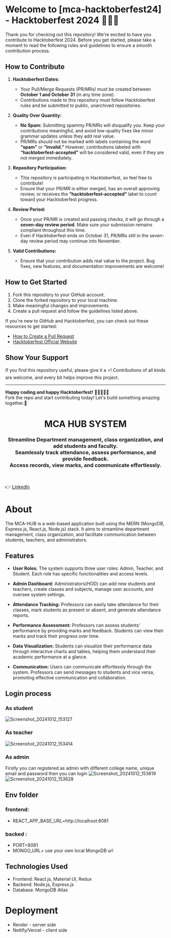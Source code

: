 # Welcome to [mca-hacktoberfest24] - Hacktoberfest 2024 🐙🦥🎉

Thank you for checking out this repository! We're excited to have you contribute to Hacktoberfest 2024. Before you get started, please take a moment to read the following rules and guidelines to ensure a smooth contribution process.

## How to Contribute

1. **Hacktoberfest Dates:**
   - Your Pull/Merge Requests (PR/MRs) must be created between **October 1 and October 31** (in any time zone).
   - Contributions made to this repository must follow Hacktoberfest rules and be submitted to public, unarchived repositories.

2. **Quality Over Quantity:**
   - **No Spam:** Submitting spammy PR/MRs will disqualify you. Keep your contributions meaningful, and avoid low-quality fixes like minor grammar updates unless they add real value.
   - PR/MRs should not be marked with labels containing the word **“spam”** or **“invalid.”** However, contributions labeled with **“hacktoberfest-accepted”** will be considered valid, even if they are not merged immediately.

3. **Repository Participation:**
   - This repository is participating in Hacktoberfest, so feel free to contribute!
   - Ensure that your PR/MR is either merged, has an overall approving review, or receives the **“hacktoberfest-accepted”** label to count toward your Hacktoberfest progress.

4. **Review Period:**
   - Once your PR/MR is created and passing checks, it will go through a **seven-day review period**. Make sure your submission remains compliant throughout this time.
   - Even if Hacktoberfest ends on October 31, PR/MRs still in the seven-day review period may continue into November.

5. **Valid Contributions:**
   - Ensure that your contribution adds real value to the project. Bug fixes, new features, and documentation improvements are welcome!

## How to Get Started

1. Fork this repository to your GitHub account.
2. Clone the forked repository to your local machine.
3. Make meaningful changes and improvements.
4. Create a pull request and follow the guidelines listed above.

If you're new to GitHub and Hacktoberfest, you can check out these resources to get started:
- [How to Create a Pull Request](https://docs.github.com/en/github/collaborating-with-issues-and-pull-requests/creating-a-pull-request)
- [Hacktoberfest Official Website](https://hacktoberfest.com)

## Show Your Support

If you find this repository useful, please give it a ⭐! Contributions of all kinds are welcome, and every bit helps improve this project.

---

**Happy coding and happy Hacktoberfest!** 👨‍💻👩‍💻🦥  
Fork the repo and start contributing today! Let's build something amazing together.🚀


<h1 align="center">
    MCA HUB SYSTEM
</h1>

<h3 align="center">
Streamline Department management, class organization, and add students and faculty.<br>
Seamlessly track attendance, assess performance, and provide feedback. <br>
Access records, view marks, and communicate effortlessly.
</h3>
<br>

👉 [LinkedIn](https://www.linkedin.com/in/sheikh-anarul/)

# About

The MCA-HUB is a web-based application built using the MERN (MongoDB, Express.js, React.js, Node.js) stack. It aims to streamline department management, class organization, and facilitate communication between students, teachers, and administrators.

## Features

- **User Roles:** The system supports three user roles: Admin, Teacher, and Student. Each role has specific functionalities and access levels.

- **Admin Dashboard:** Administrators(HOD) can add new students and teachers, create classes and subjects, manage user accounts, and oversee system settings.

- **Attendance Tracking:** Professors can easily take attendance for their classes, mark students as present or absent, and generate attendance reports.

- **Performance Assessment:** Professors can assess students' performance by providing marks and feedback. Students can view their marks and track their progress over time.

- **Data Visualization:** Students can visualize their performance data through interactive charts and tables, helping them understand their academic performance at a glance.

- **Communication:** Users can communicate effortlessly through the system. Professors can send messages to students and vice versa, promoting effective communication and collaboration.

## Login process
### As student
![Screenshot_20241012_153127](https://github.com/user-attachments/assets/f0d76587-e157-49c5-acc3-cc2651fd256b)
### As teacher
![Screenshot_20241012_153414](https://github.com/user-attachments/assets/99c6fb8a-b4de-4d8c-9543-fcd2fc29df63)
### As admin
Firstly you can registered as admin with different college name, unique email and password then you can login
![Screenshot_20241012_153619](https://github.com/user-attachments/assets/8db0079a-fc8f-455c-bdb6-040eefa7edbb)
![Screenshot_20241012_153628](https://github.com/user-attachments/assets/1fc319a2-24b9-47c1-836f-6052e9752480)

## Env folder
### frontend: 
- REACT_APP_BASE_URL=http://localhost:8081
### backed :
- PORT=8081
- MONGO_URL= use your own local MongoDB url
## Technologies Used
- Frontend: React.js, Material UI, Redux
- Backend: Node.js, Express.js
- Database: MongoDB Atlas
  <br>
# Deployment

- Render - server side
- Netlify/Vercel - client side
